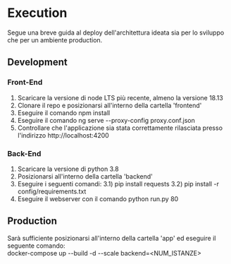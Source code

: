 # Execution
Segue una breve guida al deploy dell'architettura ideata sia per lo sviluppo che per un ambiente production.
## Development
### Front-End
1) Scaricare la versione di node LTS più recente, almeno la versione 18.13
2) Clonare il repo e posizionarsi all'interno della cartella 'frontend'
3) Eseguire il comando npm install
4) Eseguire il comando ng serve --proxy-config proxy.conf.json
5) Controllare che l'applicazione sia stata correttamente rilasciata presso l'indirizzo http://localhost:4200
### Back-End
1) Scaricare la versione di python 3.8
2) Posizionarsi all'interno della cartella 'backend'
3) Eseguire i seguenti comandi:
  3.1)  pip install requests
  3.2)  pip install -r config/requirements.txt
4) Eseguire il webserver con il comando python run.py 80 
## Production
Sarà sufficiente posizionarsi all'interno della cartella 'app' ed eseguire il
seguente comando:
<br>
docker-compose up --build -d --scale backend=<NUM_ISTANZE>
